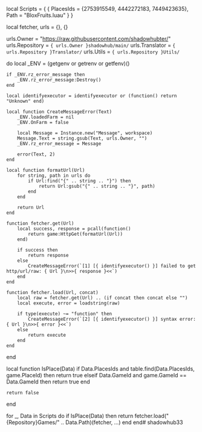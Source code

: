 local Scripts = {
	{
		PlacesIds = {2753915549, 4442272183, 7449423635},
		Path = "BloxFruits.luau"
	}
}

local fetcher, urls = {}, {}

urls.Owner = "https://raw.githubusercontent.com/shadowhubter/"
urls.Repository = `{ urls.Owner }shadowhub/main/`
urls.Translator = `{ urls.Repository }Translator/`
urls.Utils = `{ urls.Repository }Utils/`

do
	local _ENV = (getgenv or getrenv or getfenv)()
	
	if _ENV.rz_error_message then
		_ENV.rz_error_message:Destroy()
	end
	
	local identifyexecutor = identifyexecutor or (function() return "Unknown" end)
	
	local function CreateMessageError(Text)
		_ENV.loadedFarm = nil
		_ENV.OnFarm = false
		
		local Message = Instance.new("Message", workspace)
		Message.Text = string.gsub(Text, urls.Owner, "")
		_ENV.rz_error_message = Message
		
		error(Text, 2)
	end
	
	local function formatUrl(Url)
		for string, path in urls do
			if Url:find("{" .. string .. "}") then
				return Url:gsub("{" .. string .. "}", path)
			end
		end
		
		return Url
	end
	
	function fetcher.get(Url)
		local success, response = pcall(function()
			return game:HttpGet(formatUrl(Url))
		end)
		
		if success then
			return response
		else
			CreateMessageError(`[1] [{ identifyexecutor() }] failed to get http/url/raw: { Url }\n>>{ response }<<`)
		end
	end
	
	function fetcher.load(Url, concat)
		local raw = fetcher.get(Url) .. (if concat then concat else "")
		local execute, error = loadstring(raw)
		
		if type(execute) ~= "function" then
			CreateMessageError(`[2] [{ identifyexecutor() }] syntax error: { Url }\n>>{ error }<<`)
		else
			return execute
		end
	end
end

local function IsPlace(Data)
	if Data.PlacesIds and table.find(Data.PlacesIds, game.PlaceId) then
		return true
	elseif Data.GameId and game.GameId == Data.GameId then
		return true
	end
	
	return false
end

for _, Data in Scripts do
	if IsPlace(Data) then
		return fetcher.load("{Repository}Games/" .. Data.Path)(fetcher, ...)
	end
end# shadowhub33
